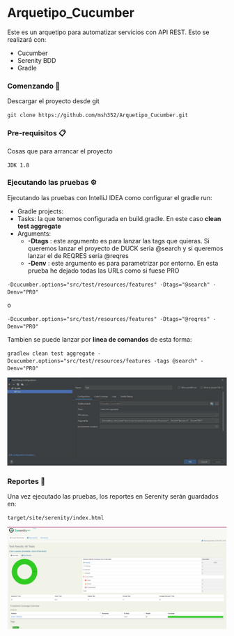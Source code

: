 # Arquetipo_Cucumber
Este es un arquetipo para automatizar servicios con API REST. Esto se realizará con:
- Cucumber
- Serenity BDD
- Gradle

### Comenzando 🚀
Descargar el proyecto desde git

`git clone https://github.com/msh352/Arquetipo_Cucumber.git`

### Pre-requisitos 📋
Cosas que para arrancar el proyecto

`JDK 1.8`

### Ejecutando las pruebas ⚙️
Ejecutando las pruebas con IntelliJ IDEA como configurar el gradle run:
- Gradle projects:
- Tasks: la que tenemos configurada en build.gradle. En este caso **clean test aggregate**
- Arguments: 
    - **-Dtags** : este argumento es para lanzar las tags que quieras. Si queremos lanzar el proyecto de DUCK seria @search y si queremos lanzar el de REQRES sería @reqres
    - **-Denv** : este argumento es para parametrizar por entorno. En esta prueba he dejado todas las URLs como si fuese PRO

`-Dcucumber.options="src/test/resources/features" -Dtags="@search" -Denv="PRO"`

o

`-Dcucumber.options="src/test/resources/features" -Dtags="@reqres" -Denv="PRO"
`

Tambien se puede lanzar por **linea de comandos** de esta forma:

`gradlew clean test aggregate -Dcucumber.options="src/test/resources/features -tags @search" -Denv="PRO"`

![img_1.png](img_1.png)

### Reportes 📖
Una vez ejecutado las pruebas, los reportes en Serenity serán guardados en:

`target/site/serenity/index.html`


![img.png](img.png)
